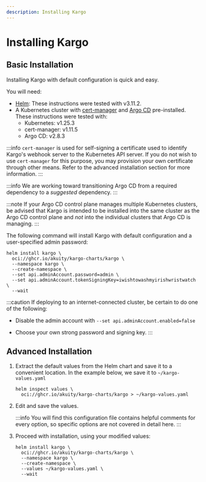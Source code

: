 ```yaml
---
description: Installing Kargo
---
```


# Installing Kargo

## Basic Installation

Installing Kargo with default configuration is quick and easy.

You will need:

* [Helm](https://helm.sh/docs/): These instructions were tested with v3.11.2.
* A Kubernetes cluster with [cert-manager](https://cert-manager.io/) and
  [Argo CD](https://argo-cd.readthedocs.io) pre-installed. These instructions
  were tested with:
    * Kubernetes: v1.25.3
    * cert-manager: v1.11.5
    * Argo CD: v2.8.3

:::info
`cert-manager` is used for self-signing a certificate used to identify Kargo's
webhook server to the Kubernetes API server. If you do not wish to use
`cert-manager` for this purpose, you may provision your own certificate through
other means. Refer to the advanced installation section for more information.
:::

:::info
We are working toward transitioning Argo CD from a required dependency to a
_suggested_ dependency.
:::

:::note
If your Argo CD control plane manages multiple Kubernetes clusters, be advised
that Kargo is intended to be installed into the same cluster as the Argo CD
control plane and _not_ into the individual clusters that Argo CD is managing.
:::

The following command will install Kargo with default configuration and a
user-specified admin password:

```shell
helm install kargo \
  oci://ghcr.io/akuity/kargo-charts/kargo \
  --namespace kargo \
  --create-namespace \
  --set api.adminAccount.password=admin \
  --set api.adminAccount.tokenSigningKey=iwishtowashmyirishwristwatch \
  --wait
```

:::caution
If deploying to an internet-connected cluster, be certain to do one of the
following:

* Disable the admin account with `--set api.adminAccount.enabled=false`

* Choose your own strong password and signing key. 
:::

## Advanced Installation

1. Extract the default values from the Helm chart and save it to a convenient
   location. In the example below, we save it to `~/kargo-values.yaml`

   ```shell
   helm inspect values \
     oci://ghcr.io/akuity/kargo-charts/kargo > ~/kargo-values.yaml
   ```

1. Edit and save the values.

   :::info
   You will find this configuration file contains helpful comments for every
   option, so specific options are not covered in detail here.
   :::

1. Proceed with installation, using your modified values:

   ```shell
   helm install kargo \
     oci://ghcr.io/akuity/kargo-charts/kargo \
     --namespace kargo \
     --create-namespace \
     --values ~/kargo-values.yaml \
     --wait
   ```
